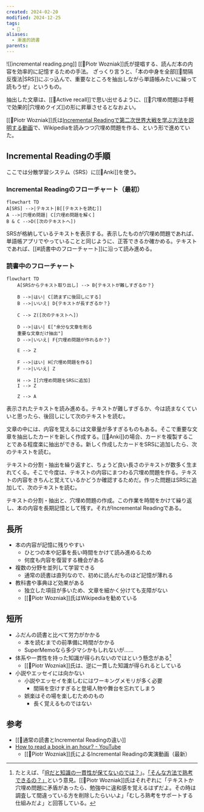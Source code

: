 ```yaml
---
created: 2024-02-20
modified: 2024-12-25
tags:
  - 📝
aliases:
  - 漸進的読書
parents: 
---
```

![[incremental reading.png]]
[[👤Piotr Wozniak]]氏が提唱する、読んだ本の内容を効率的に記憶するための手法。  ざっくり言うと、「本の中身を全部[[📝間隔反復法|SRS]]にぶっ込んで、重要なところを抽出しながら単語帳みたいに繰って読もうぜ」というもの。

抽出した文章は、[[📝Active recall]]で思い出せるように、[[💬穴埋め問題は手軽で効果的|穴埋めクイズ]]の形に昇華させるとなおよい。

[[👤Piotr Wozniak]]氏は[Incremental Readingで第二次世界大戦を学ぶ方法を説明する動画](https://www.youtube.com/watch?v=XRuLV2_A3Ts)で、Wikipediaを読みつつ穴埋め問題を作る、という形で進めていた。

## Incremental Readingの手順
ここでは分散学習システム（SRS）に[[🧰Anki]]を使う。

### Incremental Readingのフローチャート（最初）
```mermaid
flowchart TD
A[SRS] -->|テキスト|B[[テキストを読む]]
A -->|穴埋め問題| C[穴埋め問題を解く]
B & C -->D([次のテキストへ])
```

SRSが格納しているテキストを表示する。表示したものが穴埋め問題であれば、単語帳アプリでやっていることと同じように、正答できるか確かめる。テキストであれば、[[#読書中のフローチャート]]に沿って読み進める。

### 読書中のフローチャート
```mermaid
flowchart TD
    A[SRSからテキスト取り出し] --> B{テキストが難しすぎるか？}
    
    B -->|はい| C[読まずに後回しにする]
    B -->|いいえ| D{テキストが長すぎるか？}
    
    C --> Z([次のテキストへ])
    
    D -->|はい| E["余分な文章を削る
    重要な文章だけ抽出"]
    D -->|いいえ| F{穴埋め問題が作れるか？}
    
    E --> Z
    
    F -->|はい| H[穴埋め問題を作る]
    F -->|いいえ| Z
    
    H --> I[穴埋め問題をSRSに追加]
    I --> Z

    Z --> A
```
表示されたテキストを読み進める。テキストが難しすぎるか、今は読まなくていいと思ったら、後回しにして次のテキストを読む。

文章の中には、内容を覚えるには文章量が多すぎるものもある。そこで重要な文章を抽出したカードを新しく作成する。[[🧰Anki]]の場合、カードを複製することである程度楽に抽出ができる。新しく作成したカードをSRSに追加したら、次のテキストを読む。

テキストの分割・抽出を繰り返すと、ちょうど良い長さのテキストが数多く生まれてくる。そこで今度は、テキストの内容にまつわる穴埋め問題を作る。テキストの内容をきちんと覚えているかどうか確認するためだ。作った問題はSRSに追加して、次のテキストを読む。

テキストの分割・抽出と、穴埋め問題の作成。この作業を時間をかけて繰り返し、本の内容を長期記憶として残す。それがIncremental Readingである。

## 長所
- 本の内容が記憶に残りやすい
	- ひとつの本や記事を長い時間をかけて読み進めるため
	- 何度も内容を復習する機会がある
- 複数の分野を並列して学習できる
	- 通常の読書は直列なので、初めに読んだものほど記憶が薄れる
- 教科書や事典ほど効果がある
	- 独立した項目が多いため、文章を細かく分けても支障がない
	- [[👤Piotr Wozniak]]氏はWikipediaを勧めている

## 短所
- ふだんの読書と比べて労力がかかる
	- 本を読むまでの前準備に時間がかかる
	- SuperMemoなら多少マシかもしれないが……
- 体系や一貫性を持った知識が得られないのではという懸念がある[^jonathan]
	- [[👤Piotr Wozniak]]氏は、逆に一貫した知識が得られるとしている
- 小説やエッセイには向かない
	- 小説やエッセイを楽しむにはワーキングメモリが多く必要
		- 間隔を空けすぎると登場人物や舞台を忘れてしまう
	- 娯楽はその場を楽しむためのもの
		- 長く覚えるものではない

[^jonathan]: たとえば、「[IRだと知識の一貫性が保てないのでは？](https://supermemopedia.com/wiki/Incremental_reading_and_interference)」。[「そんな方法で熟考できるの？」](https://supermemopedia.com/wiki/No_space_for_deep_reflection_in_incremental_reading)という意見。[[👤Piotr Wozniak]]氏はそれぞれに「テキストか穴埋め問題に矛盾があったら、勉強中に違和感を覚えるはずだよ。その時は調査して間違っている方を削除したらいいよ」「むしろ熟考をサポートする仕組みだよ」と回答している。

## 参考
- [[💭通常の読書とIncremental Readingの違い]]
- [How to read a book in an hour? - YouTube](https://www.youtube.com/watch?v=saSFZGS-uCQ)
	- [[👤Piotr Wozniak]]氏によるIncremental Readingの実演動画（最新）